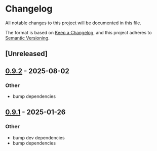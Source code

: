 # Changelog

All notable changes to this project will be documented in this file.

The format is based on [Keep a Changelog](https://keepachangelog.com/en/1.0.0/),
and this project adheres to [Semantic Versioning](https://semver.org/spec/v2.0.0.html).

## [Unreleased]

## [0.9.2](https://github.com/Dalvany/function-timer/compare/function-timer-v0.9.1...function-timer-v0.9.2) - 2025-08-02

### Other

- bump dependencies

## [0.9.1](https://github.com/Dalvany/function-timer/compare/function-timer-v0.9.0...function-timer-v0.9.1) - 2025-01-26

### Other

- bump dev dependencies
- bump dependencies
